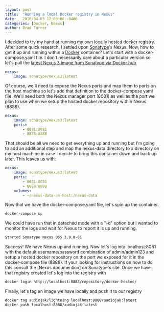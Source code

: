 ```yaml
---
layout: post
title:  "Running a local Docker registry in Nexus"
date:   2016-04-03 12:00:00 -0400
categories: [Docker, Nexus]
author: Brad Turner
---
```


I decided to try my hand at running my own locally hosted docker registry.  After some quick research, I settled upon [Sonatype]'s Nexus.  Now, how to get it up and running within a [Docker] container?  Let's start with a docker-compose.yaml file.  I don't necessarily care about a particular version so let's pull the [latest Nexus 3 image from Sonatype via Docker hub].

```yaml
nexus:
    image: sonatype/nexus3:latest
```

Of course, we'll need to expose the Nexus ports and map them to ports on the host machine so let's add that definition to the docker-compose yaml file.  We'll need both the Nexus manager port (8081) as well as the port we plan to use when we setup the hosted docker repository within Nexus (8888).

```yaml
nexus:
    image: sonatype/nexus3:latest
    ports:
        - 8081:8081
        - 8888:8888
```

That should be all we need to get everything up and running but I'm going to add an additional step and map the nexus-data directory to a directory on my host machine in case I decide to bring this container down and back up later.  This leaves us with:

```yaml
nexus:
    image: sonatype/nexus3:latest
    ports:
        - 8081:8081
        - 8888:8888
    volumes:
        - ~/nexus-data-on-host:/nexus-data
```
Now that we have the docker-compose.yaml file, let's spin up the container.

```zsh
docker-compose up
```
We could have run that in detached mode with a "-d" option but I wanted to monitor the logs and wait for Nexus to report it is up and running.

```zsh
Started Sonatype Nexus OSS 3.9.0-01
```
Success!  We have Nexus up and running.  Now let's log into localhost:8081 with the default username/password combination of admin/admin123 and setup a hosted docker repository on the port we exposed for it in the docker-compose file (8888).  If your looking for instructions on how to do this consult the [Nexus documention] on Sonatype's site.  Once we have that registry created let's log into the registry with

```zsh
docker login http://localhost:8888/repository/docker-hosted/
```
Finally, let's tag an image we have locally and push it to our registry

```zsh
docker tag audiojak/lightning localhost:8888/audiojak:latest
docker push localhost:8888/audiojak:latest
```

[Docker]: https://www.docker.com/
[Sonatype]: https://www.sonatype.com/
[Nexus documentation]: http://books.sonatype.com/nexus-book/3.0/reference/docker.html
[latest Nexus 3 image from Sonatype via Docker hub]: https://hub.docker.com/r/sonatype/nexus3/
